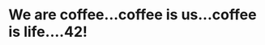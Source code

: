 <html>
<body>
 <h1>
  We are coffee...coffee is us...coffee is life....42!
  <h1/>
</body>
</html>

